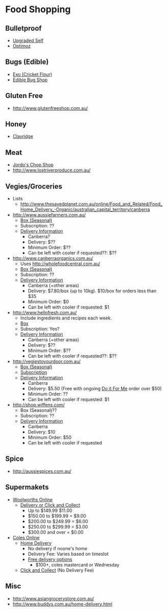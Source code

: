 # Food Shopping

## Bulletproof

* [Upgraded Self](http://www.gopjn.com/t/TEFNSUdGQUVFRkZLRkFFRERLR0Y)
* [Optimoz](http://www.optimoz.com.au/)

## Bugs (Edible)

* [Exo (Cricket Flour)](http://www.exo.co/)
* [Edible Bug Shop](http://www.ediblebugshop.com.au/)

## Gluten Free

* http://www.glutenfreeshop.com.au/

## Honey

* [Clayridge](http://www.clayridge.com.au/honeyrange.html)
 
## Meat

* [Jordo's Chop Shop](http://www.jordoschopshop.com/)
* http://www.lostriverproduce.com.au/

## Vegies/Groceries

* Lists
  * http://www.thesavedplanet.com.au/online/Food_and_Related/Food_Home_Delivery_-Organic/australian_capital_territory/canberra
* http://www.aussiefarmers.com.au/
  * [Box (Seasonal)](http://www.aussiefarmers.com.au/fresh-to-your-door/fruit-and-veg-boxes)
  * Subscription: ??
  * [Delivery Information]()
    * Canberra?
    * Delivery: $??
    * Minimum Order: $??
    * Can be left with cooler if requested??: $??
* http://www.canberraorganics.com.au/
  * Uses http://wholefoodcentral.com.au/
  * [Box (Seasonal)](http://wholefoodcentral.com.au/canberraorg/index.php?main_page=index&cPath=5)
  * Subscription: ??
  * [Delivery Information](https://www.vegiestoyourdoor.com.au/deliveryfee)
    * Canberra (+other areas)
    * Delivery: $7.80/box (up to 10kg). $10/box for orders less than $35
    * Minimum Order: $0
    * Can be left with cooler if requested: $1
* http://www.hellofresh.com.au/
  * Include ingredients and recipes each week.
  * [Box](http://www.hellofresh.com.au/food-boxes/)
  * Subscription: Yes?
  * [Delivery Information](http://www.hellofresh.com.au/aboutus_delivery_areas/)
    * Canberra (+other areas)
    * Delivery: $??
    * Minimum Order: $??
    * Can be left with cooler if requested??: $??
* http://vegiestoyourdoor.com.au/
  * [Box (Seasonal)](http://www.vegiestoyourdoor.com.au/seasonal)
  * [Subscription](http://www.vegiestoyourdoor.com.au/doitforme)
  * [Delivery Information](https://www.vegiestoyourdoor.com.au/deliveryfee)
    * Canberra
    * Delivery: $5.50 (Free with ongoing [Do it For Me](https://www.vegiestoyourdoor.com.au//freedelivery) order over $50)
    * Minimum Order: ??
    * Can be left with cooler if requested: $1
* http://shop.wiffens.com/
  * Box (Seasonal)??
  * Subscription: ??
  * [Delivery Information](http://shop.wiffens.com/shipping.php)
    * Canberra
    * Delivery: $10
    * Minimum Order: $50
    * Can be left with cooler if requested

## Spice

* http://aussiespices.com.au/

## Supermakets

* [Woolworths Online](http://www2.woolworthsonline.com.au/)
  * [Delivery or Click and Collect](http://www2.woolworthsonline.com.au/Shop/Seasonal/Home-Delivery-ClickCollect?target=popup)
    * Up to $149.99  $11.00
    * $150.00 to $199.99 = $9.00
    * $200.00 to $249.99 = $6.00
    * $250.00 to $299.99 = $3.00
    * $300.00 and over = $0.00
* [Coles Online](http://shop.coles.com.au/online/national/)
  * [Home Delivery](http://shop.coles.com.au/online/nsw-regional-shellharbour/info/home-delivery)
    * No delivery if noone's home
    * Delivery Fee: Varies based on timeslot
    * [Free delivery options](http://shop.coles.com.au/online/national/info/free-delivery-info)
      * $100+, coles mastercard or Wednesday
  * [Click and Collect](http://shop.coles.com.au/online/nsw-regional-shellharbour/info/click-collect) (No Delivery Fee)

## Misc

* http://www.asiangrocerystore.com.au/
* http://www.buddys.com.au/home-delivery.html
